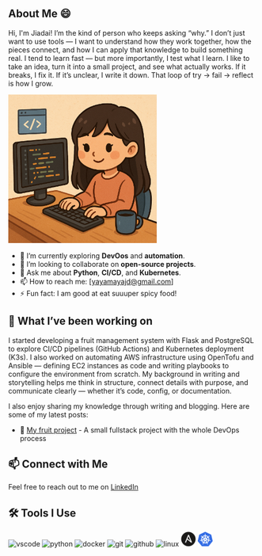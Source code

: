 
## About Me 😄

Hi, I'm Jiadai! I’m the kind of person who keeps asking “why.” I don’t just want to use tools — I want to understand how they work together, how the pieces connect, and how I can apply that knowledge to build something real.
I tend to learn fast — but more importantly, I test what I learn. I like to take an idea, turn it into a small project, and see what actually works. If it breaks, I fix it. If it’s unclear, I write it down. That loop of try → fail → reflect is how I grow.

<img src="image/girlcode.png" alt="coding me" width="300">





- 🌱 I’m currently exploring **DevOos** and **automation**.
- 🤝 I’m looking to collaborate on **open-source projects**.
- 💬 Ask me about **Python**, **CI/CD**, and **Kubernetes**.
- 📫 How to reach me: [yayamayajd@gmail.com]
- ⚡ Fun fact: I am good at eat suuuper spicy food!

## 🔹 What I’ve been working on
I started developing a fruit management system with Flask and PostgreSQL to explore CI/CD pipelines (GitHub Actions) and Kubernetes deployment (K3s).
I also worked on automating AWS infrastructure using OpenTofu and Ansible — defining EC2 instances as code and writing playbooks to configure the environment from scratch.
My background in writing and storytelling helps me think in structure, connect details with purpose, and communicate clearly — whether it’s code, config, or documentation.


I also enjoy sharing my knowledge through writing and blogging. Here are some of my latest posts:

- 📝 [My fruit project](https://github.com/yayamayajd/fruits_project) - A small fullstack project with the whole DevOps process

## 📫 Connect with Me

Feel free to reach out to me on [LinkedIn](https://www.linkedin.com/in/jiadai-shen-a80b211b5/)
## 🛠️ Tools I Use

<p align="left">
<img src="https://cdn.jsdelivr.net/gh/devicons/devicon/icons/vscode/vscode-original.svg" alt="vscode" width="30" height="30"/>
<img src="https://cdn.jsdelivr.net/gh/devicons/devicon/icons/python/python-original.svg" alt="python" width="30" height="30"/>
<img src="https://cdn.jsdelivr.net/gh/devicons/devicon/icons/docker/docker-original.svg" alt="docker" width="30" height="30"/>
<img src="https://cdn.jsdelivr.net/gh/devicons/devicon/icons/git/git-original.svg" alt="git" width="30" height="30"/>
<img src="https://cdn.jsdelivr.net/gh/devicons/devicon/icons/github/github-original-wordmark.svg" alt="github" width="30" height="30"/>
<img src="https://cdn.jsdelivr.net/gh/devicons/devicon/icons/linux/linux-original.svg" alt="linux" width="30" height="30"/>
<img src="https://raw.githubusercontent.com/devicons/devicon/6910f0503efdd315c8f9b858234310c06e04d9c0/icons/ansible/ansible-original.svg" alt="ansible" width="30" height="30"/>
<img src="https://raw.githubusercontent.com/devicons/devicon/6910f0503efdd315c8f9b858234310c06e04d9c0/icons/kubernetes/kubernetes-original.svg" alt="kubernetes" width="30" height="30"/>
</p>






